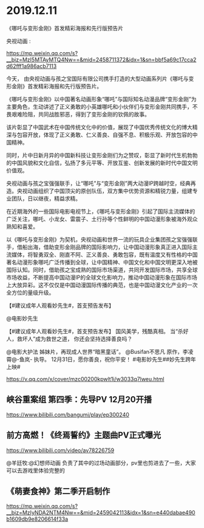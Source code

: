 # 2019.12.11

《哪吒与变形金刚》首发精彩海报和先行版预告片

央视动画 :

https://mp.weixin.qq.com/s?__biz=MzI5MTAyMTQ4Nw==&mid=2458711372&idx=1&sn=bbf5a69c17cca2d62fff1a986acb7113

 今天， 由央视动画与孩之宝国际有限公司携手打造的大型动画系列片《哪吒与变形金刚》首发精彩海报和先行版预告片。

《哪吒与变形金刚》以中国著名动画形象“哪吒”与国际知名动漫品牌“变形金刚”为主要角色，生动讲述了正义勇敢的小英雄哪吒和小伙伴们与变形金刚共同携手，不畏艰难险阻，共同战胜邪恶，得到了变形金刚的钦佩的故事。

该片彰显了中国武术在中国传统文化中的价值，展现了中国优秀传统文化的博大精深与包容开放，体现了正义勇敢、仁义善良、自强不息、积极乐观、开放包容的中国精神。

同时，片中日新月异的中国新科技让变形金刚们为之赞叹，彰显了新时代生机勃勃的中国风貌和文化自信，弘扬了多元平等、开放互鉴、创新发展的新时代中国文明价值观。

央视动画与孩之宝强强联手，让“哪吒”与“变形金刚”两大动漫IP跨越时空，经典再造。央视动画组织了中国顶尖的原创队伍，双方集中优势资源和精锐力量，组建专业团队，日以继夜，精益求精。

在近期海外的一些国际电影电视节上，《哪吒与变形金刚》引起了国际主流媒体的广泛关注，哪吒、小龙女、雷震子、土行孙等个性鲜明的中国动漫形象被海外观众熟知和喜爱。

以《哪吒与变形金刚》为契机，央视动画和世界一流的玩具企业集团孩之宝强强联手，借船出海，借助变形金刚品牌的国际影响力，让中国动漫形象真正进入国际主流媒体，将智勇双全、刚直不阿、正义善良、勇敢包容，既有温度又有性格的中国著名动漫形象哪吒广泛传播到全球，让中国精神、中国文化和中国文明更深入地被国际认知。同时，借助孩之宝成熟的国际市场渠道，共同开发国际市场，共享全球市场收益，不断提高中国动漫IP的全球文化影响力，推动中国动漫形象在国际市场上大放异彩。这不仅仅是中国动漫国际传播的典范，也是中国动漫文化产业的一次全方位的量级升级。



【#建议成年人观看妙先生#，首支预告发布】

@电影妙先生                            

【#建议成年人观看妙先生#，首支预告发布】
国风美学，残酷真相。
当“杀好人，救坏人”成为救世之道，
你还会坚持选择善良吗？

@电影大护法 姊妹片，再现成人世界“暗黑童话”。
@Busifan不思凡 原作，李凌霄@-鱼岚- 执导。
12月31日，愿你善良，祝你平安！
#电影妙先生##妙先生跨年上映#

https://v.qq.com/x/cover/mzc00200kpwlt1i/w3033q7lweu.html


## 峡谷重案组 第四季：先导PV  12月20开播

https://www.bilibili.com/bangumi/play/ep300240


## 前方高燃！《终焉誓约》主题曲PV正式曝光

https://www.bilibili.com/video/av78226759

@羊廷牧:@幻想师动画 负责了其中的过场动画部分，pv里也剪进去了一些，大家可以去游戏里体验完整的
## 《萌妻食神》第二季开启制作

https://mp.weixin.qq.com/s?__biz=MzIyNDA2NTM4Nw==&mid=2459042113&idx=1&sn=e440dabae490b1609db9e8206614f33a 